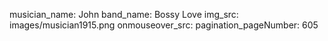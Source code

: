 musician_name: John
band_name: Bossy Love
img_src: images/musician1915.png
onmouseover_src: 
pagination_pageNumber: 605